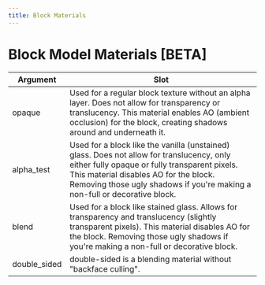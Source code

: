 ```yaml
---
title: Block Materials
---
```


# Block Model Materials [BETA]

| Argument     | Slot                                                                                                                                                                                                                                                              |
| ------------ | ----------------------------------------------------------------------------------------------------------------------------------------------------------------------------------------------------------------------------------------------------------------- |
| opaque       | Used for a regular block texture without an alpha layer. Does not allow for transparency or translucency. This material enables AO (ambient occlusion) for the block, creating shadows around and underneath it.                                                    |
| alpha_test   | Used for a block like the vanilla (unstained) glass. Does not allow for translucency, only either fully opaque or fully transparent pixels. This material disables AO for the block. Removing those ugly shadows if you're making a non-full or decorative block. |
| blend        | Used for a block like stained glass. Allows for transparency and translucency (slightly transparent pixels). This material disables AO for the block. Removing those ugly shadows if you're making a non-full or decorative block.                                |
| double_sided | double-sided is a blending material without "backface culling".                                                                                                                                                                                                   |
